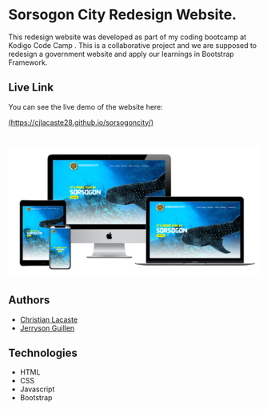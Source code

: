 # Sorsogon City Redesign Website.

This redesign website was developed as part of my coding bootcamp at Kodigo Code Camp . This is a collaborative project and we are supposed to redesign a government website and apply our learnings in Bootstrap Framework.

## Live Link

You can see the live demo of the website here:

[(https://cjlacaste28.github.io/sorsogoncity/)](https://cjlacaste28.github.io/sorsogoncity/)

# <p align="center"><img src="assets/images/sorsogoncity-mockup.png"></p>

## Authors

- [Christian Lacaste](https://christianlacaste.me/)
- [Jerryson Guillen](https://github.com/jerrysonguillen)


## Technologies

-   HTML
-   CSS
-   Javascript
-   Bootstrap
